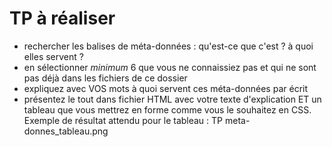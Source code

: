 # TP à réaliser

- rechercher les balises de méta-données : qu'est-ce que c'est ? à quoi elles servent ?
- en sélectionner *minimum* 6 que vous ne connaissiez pas et qui ne sont pas déjà dans les fichiers de ce dossier
- expliquez avec VOS mots à quoi servent ces méta-données par écrit
- présentez le tout dans fichier HTML avec votre texte d'explication ET un tableau que vous mettrez en forme comme vous le souhaitez en CSS. Exemple de résultat attendu pour le tableau : TP meta-donnes_tableau.png